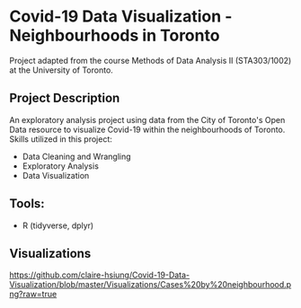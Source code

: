 # Covid-19 Data Visualization - Neighbourhoods in Toronto
Project adapted from the course Methods of Data Analysis II (STA303/1002) at the University of Toronto. 

## Project Description
An exploratory analysis project using data from the City of Toronto's Open Data resource to visualize Covid-19 within the neighbourhoods of Toronto. Skills utilized in this project: 
* Data Cleaning and Wrangling
* Exploratory Analysis
* Data Visualization

## Tools: 
* R (tidyverse, dplyr)

## Visualizations
https://github.com/claire-hsiung/Covid-19-Data-Visualization/blob/master/Visualizations/Cases%20by%20neighbourhood.png?raw=true


